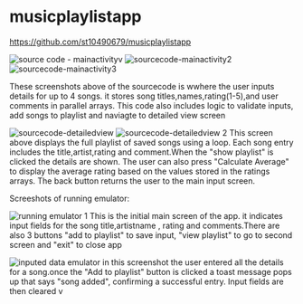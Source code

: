 # musicplaylistapp

https://github.com/st10490679/musicplaylistapp

![source code - mainactivityv ](https://github.com/user-attachments/assets/7ad4419b-5130-481f-97fb-786483d42b4d)
![sourcecode-mainactivity2](https://github.com/user-attachments/assets/f9df24cb-7327-4746-805a-4dc5e1dbf184)
![sourcecode-mainactivity3](https://github.com/user-attachments/assets/e5336ddb-0b0c-4660-9d0e-8477aa2626a6)

These screenshots above of the sourcecode is wwhere the user inputs details for up to 4 songs. it stores song titles,names,rating(1-5),and user comments in parallel arrays. This code also includes logic to validate inputs, add songs to playlist and naviagte to detailed view screen 

![sourcecode-detailedview](https://github.com/user-attachments/assets/00f3993a-194f-4e10-936f-275d0ae02ce0)
![sourcecode-detailedview 2](https://github.com/user-attachments/assets/b61ba03f-e16d-4ee0-ade4-67f72176c611)
This screen above displays the full playlist of saved songs using  a loop. Each song entry includes the title,artist,rating and comment.When the "show playlist" is clicked the details are shown. The user can also press "Calculate Average" to display the average rating based on the values stored in the ratings arrays. The back button returns the user to the main input screen.

Screeshots of running emulator: 

![running emulator 1 ](https://github.com/user-attachments/assets/e194725a-f97b-4595-b426-010a42d8e861)
This is the initial main screen of the app. it indicates input fields for the song title,artistname , rating and comments.There are also 3 buttons "add to playlist" to save input, "view playlist" to go to second screen and "exit" to close app

![inputed data emulator ](https://github.com/user-attachments/assets/b80ce6dd-a8d8-4bb8-ae7e-885d39aa331d)
in this screenshot the user entered all the details for a song.once the "Add to playlist" button is clicked  a toast message pops  up that says "song added", confirming a successful entry. Input fields are then cleared v
